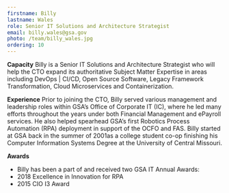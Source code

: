 ```yaml
---
firstname: Billy
lastname: Wales
role: Senior IT Solutions and Architecture Strategist
email: billy.wales@gsa.gov
photo: /team/billy_wales.jpg
ordering: 10
---
```


**Capacity**
Billy is a Senior IT Solutions and Architecture Strategist who will help the CTO expand its authoritative Subject Matter Expertise in areas including DevOps | CI/CD, Open Source Software, Legacy Framework Transformation, Cloud Microservices and Containerization.

**Experience**
Prior to joining the CTO, Billy served various management and leadership roles within GSA’s Office of Corporate IT (IC), where he led many efforts throughout the years under both Financial Management and ePayroll services. He also helped spearhead GSA’s first Robotics Process Automation (RPA) deployment in support of the OCFO and FAS. Billy started at GSA back in the summer of 2001as a college student co-op finishing his Computer Information Systems Degree at the University of Central Missouri.

**Awards**
* Billy has been a part of and received two GSA IT Annual Awards:
* 2018 Excellence in Innovation for RPA
* 2015 CIO I3 Award
